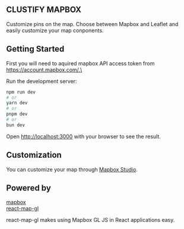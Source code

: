 ## CLUSTIFY MAPBOX

Customize pins on the map. Choose between Mapbox and Leaflet and easily customize your map conponents.

## Getting Started

First you will need to aquired mapbox API access token from https://account.mapbox.com/.\

Run the development server:

```bash
npm run dev
# or
yarn dev
# or
pnpm dev
# or
bun dev
```

Open [http://localhost:3000](http://localhost:3000) with your browser to see the result.

## Customization

You can customize your map through [Mapbox Studio](https://studio.mapbox.com/).

## Powered by

[mapbox](https://docs.mapbox.com/)\
[react-map-gl](https://visgl.github.io/react-map-gl/docs/get-started)

react-map-gl makes using Mapbox GL JS in React applications easy.
